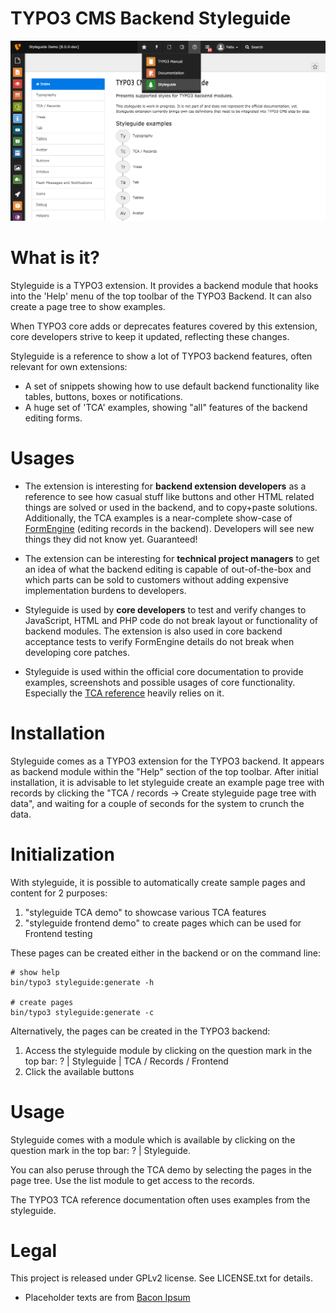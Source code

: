TYPO3 CMS Backend Styleguide
============================

![](Documentation/styleguide_index.png)


# What is it?

Styleguide is a TYPO3 extension. It provides a backend module that hooks
into the 'Help' menu of the top toolbar of the TYPO3 Backend. It can also create a
page tree to show examples.

When TYPO3 core adds or deprecates features  covered by this extension, core developers
strive to keep it updated, reflecting  these changes.

Styleguide is a reference to show a lot of TYPO3 backend features, often relevant
for own extensions:

* A set of snippets showing how to use default backend functionality like
  tables, buttons, boxes or notifications.
* A huge set of 'TCA' examples, showing "all" features of the backend editing forms.


# Usages

* The extension is interesting for **backend extension developers** as a reference
  to see how casual stuff like buttons and other HTML related things are solved or
  used in the backend, and to copy+paste solutions. Additionally, the TCA examples
  is a near-complete show-case of [FormEngine](https://docs.typo3.org/m/typo3/reference-coreapi/10.4/en-us/ApiOverview/FormEngine/Index.html)
  (editing records in the backend). Developers will see new things they did not
  know yet. Guaranteed!

* The extension can be interesting for **technical project managers** to get an idea
  of what the backend editing is capable of out-of-the-box and which parts can be
  sold to customers without adding expensive implementation burdens to developers.

* Styleguide is used by **core developers** to test and verify changes to JavaScript, HTML
  and PHP code do not break layout or functionality of backend modules. The extension
  is also used in core backend acceptance tests to verify FormEngine details do not
  break when developing core patches.

* Styleguide is used within the official core documentation to provide examples, screenshots
  and possible usages of core functionality. Especially the [TCA reference](https://docs.typo3.org/m/typo3/reference-tca/master/en-us/)
  heavily relies on it.

# Installation

Styleguide comes as a TYPO3 extension for the TYPO3 backend. It appears as backend module
within the "Help" section of the top toolbar. After initial installation, it is advisable
to let styleguide create an example page tree with records by clicking the
"TCA / records -> Create styleguide page tree with data", and waiting for a couple of
seconds for the system to crunch the data.

# Initialization

With styleguide, it is possible to automatically create sample pages and content for 2 purposes:

1. "styleguide TCA demo" to showcase various TCA features
2. "styleguide frontend demo" to create pages which can be used for Frontend testing

These pages can be created either in the backend or on the command line:

```
# show help
bin/typo3 styleguide:generate -h

# create pages
bin/typo3 styleguide:generate -c
```

Alternatively, the pages can be created in the TYPO3 backend:

1. Access the styleguide module by clicking on the question mark in the top bar:
   ? | Styleguide | TCA / Records / Frontend
2. Click the available buttons

# Usage

Styleguide comes with a module which is available by clicking on the question mark in the top bar:
? | Styleguide.

You can also peruse through the TCA demo by selecting the pages in the page tree. Use the list module to
get access to the records.

The TYPO3 TCA reference documentation often uses examples from the styleguide.

# Legal

This project is released under GPLv2 license. See LICENSE.txt for details.

* Placeholder texts are from [Bacon Ipsum](http://baconipsum.com/)
